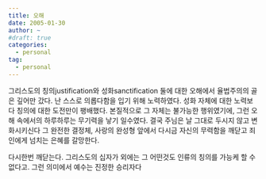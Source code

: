 ```yaml
---
title: 오해
date: 2005-01-30
author: ~
#draft: true
categories:
  - personal
tag:
  - personal
---
```




그리스도의 칭의justification와 성화sanctification
둘에 대한 오해에서 율법주의의 골은 깊어만 갔다.
난 스스로 의롭다함을 입기 위해 노력하였다.
성화 자체에 대한 노력보다 칭의에 대한 도전만이 팽배했다. 
본질적으로 그 자체는 불가능한 행위였기에, 그런 오해 속에서의 하루하루는 무기력을 낳기 일수였다. 
결국 주님은 날 그대로 두시지 않고 변화시키신다
그 완전한 결정체, 사랑의 완성형 앞에서
다시금 자신의 무력함을 깨닫고
죄인에게 넘치는 은혜를 갈망한다.

다시한번 깨닫는다. 그리스도의 십자가 외에는 그 어떤것도 인류의 칭의를 가능케 할 수 없다고.
그런 의미에서
예수는 진정한 승리자다


 






